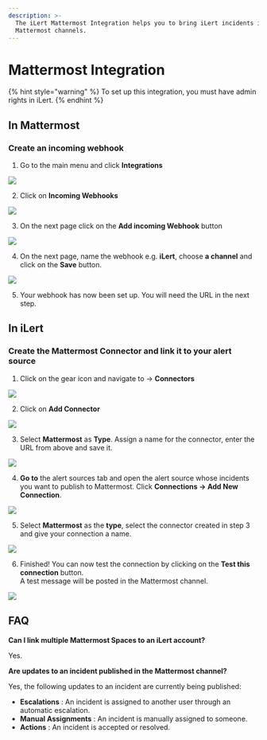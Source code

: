 ```yaml
---
description: >-
  The iLert Mattermost Integration helps you to bring iLert incidents into your
  Mattermost channels.
---
```


# Mattermost Integration

{% hint style="warning" %}
To set up this integration, you must have admin rights in iLert.
{% endhint %}

## In Mattermost <a id="add-to-channel"></a>

### Create an incoming webhook

1. Go to the main menu and click **Integrations**

![](../.gitbook/assets/screenshot_07_02_21__16_44.png)

2. Click on **Incoming Webhooks**

![](../.gitbook/assets/screenshot_07_02_21__16_45.png)

3. On the next page click on the **Add incoming Webhook** button

![](../.gitbook/assets/screenshot_07_02_21__16_47.png)

4. On the next page, name the webhook e.g. **iLert**, choose **a channel** and click on the **Save** button.

![](../.gitbook/assets/screenshot_07_02_21__16_49.png)

5. Your webhook has now been set up. You will need the URL in the next step.

## In iLert <a id="create-alarm-source"></a>

### Create the Mattermost Connector and link it to your alert source

1. Click on the gear icon and navigate to → **Connectors**

![](../.gitbook/assets/mtiw5.png)

2. Click on **Add Connector**

![](../.gitbook/assets/mtiw6.png)

3. Select **Mattermost** as **Type**. Assign a name for the connector, enter the URL from above and save it.

![](../.gitbook/assets/screenshot_07_02_21__16_53.png)

4. **Go to** the alert sources tab and open the alert source whose incidents you want to publish to Mattermost. Click **Connections → Add New Connection**.

![](../.gitbook/assets/mtiw8.png)

5. Select **Mattermost** as the **type**, select the connector created in step 3 and give your connection a name.

![](../.gitbook/assets/screenshot_07_02_21__16_54.png)

6. Finished! You can now test the connection by clicking on the **Test this connection** button.  
A test message will be posted in the Mattermost channel.

![](../.gitbook/assets/screenshot_07_02_21__16_55.png)

## FAQ <a id="faq"></a>

**Can I link multiple Mattermost Spaces to an iLert account?**

Yes.

**Are updates to an incident published in the Mattermost channel?**

Yes, the following updates to an incident are currently being published:

* **Escalations** : An incident is assigned to another user through an automatic escalation.
* **Manual Assignments** : An incident is manually assigned to someone.
* **Actions** : An incident is accepted or resolved.

